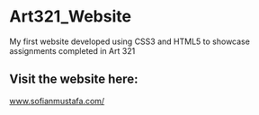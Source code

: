 # Art321_Website
My first website developed using CSS3 and HTML5 to showcase assignments completed in Art 321

## Visit the website here:
www.sofianmustafa.com/

